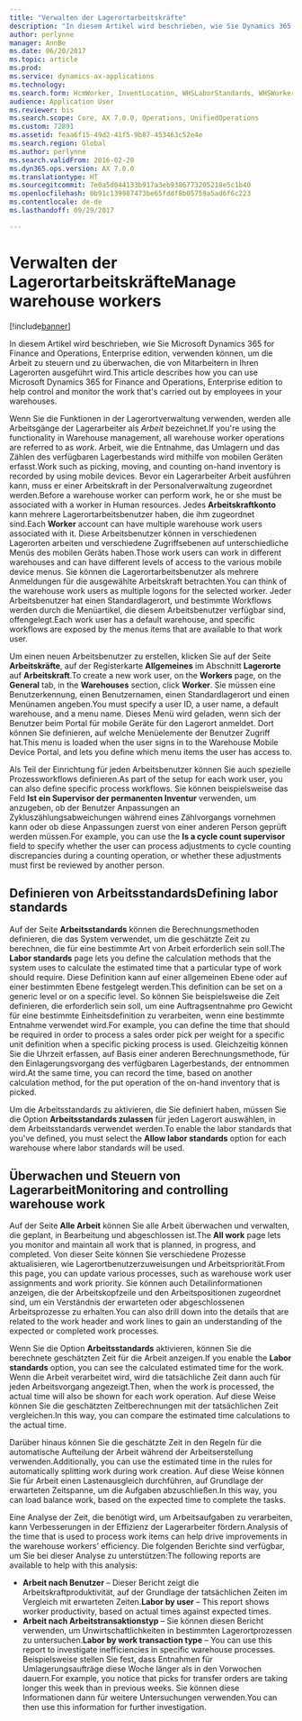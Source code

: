 ```yaml
---
title: "Verwalten der Lagerortarbeitskräfte"
description: "In diesem Artikel wird beschrieben, wie Sie Dynamics 365 for Finance and Operations verwenden können, um die Arbeit zu steuern und zu überwachen, die von Mitarbeitern in Ihren Lagerorten ausgeführt wird."
author: perlynne
manager: AnnBe
ms.date: 06/20/2017
ms.topic: article
ms.prod: 
ms.service: dynamics-ax-applications
ms.technology: 
ms.search.form: HcmWorker, InventLocation, WHSLaborStandards, WHSWorker, WHSWorkTable, WHSWorkTableListPage
audience: Application User
ms.reviewer: bis
ms.search.scope: Core, AX 7.0.0, Operations, UnifiedOperations
ms.custom: 72891
ms.assetid: feaa6f15-49d2-41f5-9b87-453463c52e4e
ms.search.region: Global
ms.author: perlynne
ms.search.validFrom: 2016-02-28
ms.dyn365.ops.version: AX 7.0.0
ms.translationtype: HT
ms.sourcegitcommit: 7e0a5d044133b917a3eb9386773205218e5c1b40
ms.openlocfilehash: 0b91c139987473be65fddf8b05759a5ad6f6c223
ms.contentlocale: de-de
ms.lasthandoff: 09/29/2017

---
```


# <a name="manage-warehouse-workers"></a><span data-ttu-id="05c2f-103">Verwalten der Lagerortarbeitskräfte</span><span class="sxs-lookup"><span data-stu-id="05c2f-103">Manage warehouse workers</span></span>

[!include[banner](../includes/banner.md)]


<span data-ttu-id="05c2f-104">In diesem Artikel wird beschrieben, wie Sie Microsoft Dynamics 365 for Finance and Operations, Enterprise edition, verwenden können, um die Arbeit zu steuern und zu überwachen, die von Mitarbeitern in Ihren Lagerorten ausgeführt wird.</span><span class="sxs-lookup"><span data-stu-id="05c2f-104">This article describes how you can use Microsoft Dynamics 365 for Finance and Operations, Enterprise edition to help control and monitor the work that's carried out by employees in your warehouses.</span></span>

<span data-ttu-id="05c2f-105">Wenn Sie die Funktionen in der Lagerortverwaltung verwenden, werden alle Arbeitsgänge der Lagerarbeiter als *Arbeit* bezeichnet.</span><span class="sxs-lookup"><span data-stu-id="05c2f-105">If you're using the functionality in Warehouse management, all warehouse worker operations are referred to as *work*.</span></span> <span data-ttu-id="05c2f-106">Arbeit, wie die Entnahme, das Umlagern und das Zählen des verfügbaren Lagerbestands wird mithilfe von mobilen Geräten erfasst.</span><span class="sxs-lookup"><span data-stu-id="05c2f-106">Work such as picking, moving, and counting on-hand inventory is recorded by using mobile devices.</span></span> <span data-ttu-id="05c2f-107">Bevor ein Lagerarbeiter Arbeit ausführen kann, muss er einer Arbeitskraft in der Personalverwaltung zugeordnet werden.</span><span class="sxs-lookup"><span data-stu-id="05c2f-107">Before a warehouse worker can perform work, he or she must be associated with a worker in Human resources.</span></span> <span data-ttu-id="05c2f-108">Jedes **Arbeitskraftkonto** kann mehrere Lagerortarbeitsbenutzer haben, die ihm zugeordnet sind.</span><span class="sxs-lookup"><span data-stu-id="05c2f-108">Each **Worker** account can have multiple warehouse work users associated with it.</span></span> <span data-ttu-id="05c2f-109">Diese Arbeitsbenutzer können in verschiedenen Lagerorten arbeiten und verschiedene Zugriffsebenen auf unterschiedliche Menüs des mobilen Geräts haben.</span><span class="sxs-lookup"><span data-stu-id="05c2f-109">Those work users can work in different warehouses and can have different levels of access to the various mobile device menus.</span></span> <span data-ttu-id="05c2f-110">Sie können die Lagerortarbeitsbenutzer als mehrere Anmeldungen für die ausgewählte Arbeitskraft betrachten.</span><span class="sxs-lookup"><span data-stu-id="05c2f-110">You can think of the warehouse work users as multiple logons for the selected worker.</span></span> <span data-ttu-id="05c2f-111">Jeder Arbeitsbenutzer hat einen Standardlagerort, und bestimmte Workflows werden durch die Menüartikel, die diesem Arbeitsbenutzer verfügbar sind, offengelegt.</span><span class="sxs-lookup"><span data-stu-id="05c2f-111">Each work user has a default warehouse, and specific workflows are exposed by the menus items that are available to that work user.</span></span> 

<span data-ttu-id="05c2f-112">Um einen neuen Arbeitsbenutzer zu erstellen, klicken Sie auf der Seite **Arbeitskräfte**, auf der Registerkarte **Allgemeines** im Abschnitt **Lagerorte** auf **Arbeitskraft**.</span><span class="sxs-lookup"><span data-stu-id="05c2f-112">To create a new work user, on the **Workers** page, on the **General** tab, in the **Warehouses** section, click **Worker**.</span></span> <span data-ttu-id="05c2f-113">Sie müssen eine Benutzerkennung, einen Benutzernamen, einen Standardlagerort und einen Menünamen angeben.</span><span class="sxs-lookup"><span data-stu-id="05c2f-113">You must specify a user ID, a user name, a default warehouse, and a menu name.</span></span> <span data-ttu-id="05c2f-114">Dieses Menü wird geladen, wenn sich der Benutzer beim Portal für mobile Geräte für den Lagerort anmeldet. Dort können Sie definieren, auf welche Menüelemente der Benutzer Zugriff hat.</span><span class="sxs-lookup"><span data-stu-id="05c2f-114">This menu is loaded when the user signs in to the Warehouse Mobile Device Portal, and lets you define which menu items the user has access to.</span></span> 

<span data-ttu-id="05c2f-115">Als Teil der Einrichtung für jeden Arbeitsbenutzer können Sie auch spezielle Prozessworkflows definieren.</span><span class="sxs-lookup"><span data-stu-id="05c2f-115">As part of the setup for each work user, you can also define specific process workflows.</span></span> <span data-ttu-id="05c2f-116">Sie können beispielsweise das Feld **Ist ein Supervisor der permanenten Inventur** verwenden, um anzugeben, ob der Benutzer Anpassungen an Zykluszählungsabweichungen während eines Zählvorgangs vornehmen kann oder ob diese Anpassungen zuerst von einer anderen Person geprüft werden müssen.</span><span class="sxs-lookup"><span data-stu-id="05c2f-116">For example, you can use the **Is a cycle count supervisor** field to specify whether the user can process adjustments to cycle counting discrepancies during a counting operation, or whether these adjustments must first be reviewed by another person.</span></span>

## <a name="defining-labor-standards"></a><span data-ttu-id="05c2f-117">Definieren von Arbeitsstandards</span><span class="sxs-lookup"><span data-stu-id="05c2f-117">Defining labor standards</span></span>
<span data-ttu-id="05c2f-118">Auf der Seite **Arbeitsstandards** können die Berechnungsmethoden definieren, die das System verwendet, um die geschätzte Zeit zu berechnen, die für eine bestimmte Art von Arbeit erforderlich sein soll.</span><span class="sxs-lookup"><span data-stu-id="05c2f-118">The **Labor standards** page lets you define the calculation methods that the system uses to calculate the estimated time that a particular type of work should require.</span></span> <span data-ttu-id="05c2f-119">Diese Definition kann auf einer allgemeinen Ebene oder auf einer bestimmten Ebene festgelegt werden.</span><span class="sxs-lookup"><span data-stu-id="05c2f-119">This definition can be set on a generic level or on a specific level.</span></span> <span data-ttu-id="05c2f-120">So können Sie beispielsweise die Zeit definieren, die erforderlich sein soll, um eine Auftragsentnahme pro Gewicht für eine bestimmte Einheitsdefinition zu verarbeiten, wenn eine bestimmte Entnahme verwendet wird.</span><span class="sxs-lookup"><span data-stu-id="05c2f-120">For example, you can define the time that should be required in order to process a sales order pick per weight for a specific unit definition when a specific picking process is used.</span></span> <span data-ttu-id="05c2f-121">Gleichzeitig können Sie die Uhrzeit erfassen, auf Basis einer anderen Berechnungsmethode, für den Einlagerungsvorgang des verfügbaren Lagerbestands, der entnommen wird.</span><span class="sxs-lookup"><span data-stu-id="05c2f-121">At the same time, you can record the time, based on another calculation method, for the put operation of the on-hand inventory that is picked.</span></span> 

<span data-ttu-id="05c2f-122">Um die Arbeitsstandards zu aktivieren, die Sie definiert haben, müssen Sie die Option **Arbeitsstandards zulassen** für jeden Lagerort auswählen, in dem Arbeitsstandards verwendet werden.</span><span class="sxs-lookup"><span data-stu-id="05c2f-122">To enable the labor standards that you've defined, you must select the **Allow labor standards** option for each warehouse where labor standards will be used.</span></span>

## <a name="monitoring-and-controlling-warehouse-work"></a><span data-ttu-id="05c2f-123">Überwachen und Steuern von Lagerarbeit</span><span class="sxs-lookup"><span data-stu-id="05c2f-123">Monitoring and controlling warehouse work</span></span>
<span data-ttu-id="05c2f-124">Auf der Seite **Alle Arbeit** können Sie alle Arbeit überwachen und verwalten, die geplant, in Bearbeitung und abgeschlossen ist.</span><span class="sxs-lookup"><span data-stu-id="05c2f-124">The **All work** page lets you monitor and maintain all work that is planned, in progress, and completed.</span></span> <span data-ttu-id="05c2f-125">Von dieser Seite können Sie verschiedene Prozesse aktualisieren, wie Lagerortbenutzerzuweisungen und Arbeitspriorität.</span><span class="sxs-lookup"><span data-stu-id="05c2f-125">From this page, you can update various processes, such as warehouse work user assignments and work priority.</span></span> <span data-ttu-id="05c2f-126">Sie können auch Detailinformationen anzeigen, die der Arbeitskopfzeile und den Arbeitspositionen zugeordnet sind, um ein Verständnis der erwarteten oder abgeschlossenen Arbeitsprozesse zu erhalten.</span><span class="sxs-lookup"><span data-stu-id="05c2f-126">You can also drill down into the details that are related to the work header and work lines to gain an understanding of the expected or completed work processes.</span></span> 

<span data-ttu-id="05c2f-127">Wenn Sie die Option **Arbeitsstandards** aktivieren, können Sie die berechnete geschätzten Zeit für die Arbeit anzeigen.</span><span class="sxs-lookup"><span data-stu-id="05c2f-127">If you enable the **Labor standards** option, you can see the calculated estimated time for the work.</span></span> <span data-ttu-id="05c2f-128">Wenn die Arbeit verarbeitet wird, wird die tatsächliche Zeit dann auch für jeden Arbeitsvorgang angezeigt.</span><span class="sxs-lookup"><span data-stu-id="05c2f-128">Then, when the work is processed, the actual time will also be shown for each work operation.</span></span> <span data-ttu-id="05c2f-129">Auf diese Weise können Sie die geschätzten Zeitberechnungen mit der tatsächlichen Zeit vergleichen.</span><span class="sxs-lookup"><span data-stu-id="05c2f-129">In this way, you can compare the estimated time calculations to the actual time.</span></span> 

<span data-ttu-id="05c2f-130">Darüber hinaus können Sie die geschätzte Zeit in den Regeln für die automatische Aufteilung der Arbeit während der Arbeitserstellung verwenden.</span><span class="sxs-lookup"><span data-stu-id="05c2f-130">Additionally, you can use the estimated time in the rules for automatically splitting work during work creation.</span></span> <span data-ttu-id="05c2f-131">Auf diese Weise können Sie für Arbeit einen Lastenausgleich durchführen, auf Grundlage der erwarteten Zeitspanne, um die Aufgaben abzuschließen.</span><span class="sxs-lookup"><span data-stu-id="05c2f-131">In this way, you can load balance work, based on the expected time to complete the tasks.</span></span> 

<span data-ttu-id="05c2f-132">Eine Analyse der Zeit, die benötigt wird, um Arbeitsaufgaben zu verarbeiten, kann Verbesserungen in der Effizienz der Lagerarbeiter fördern.</span><span class="sxs-lookup"><span data-stu-id="05c2f-132">Analysis of the time that is used to process work items can help drive improvements in the warehouse workers’ efficiency.</span></span> <span data-ttu-id="05c2f-133">Die folgenden Berichte sind verfügbar, um Sie bei dieser Analyse zu unterstützen:</span><span class="sxs-lookup"><span data-stu-id="05c2f-133">The following reports are available to help with this analysis:</span></span>

-   <span data-ttu-id="05c2f-134">**Arbeit nach Benutzer** – Dieser Bericht zeigt die Arbeitskraftproduktivität, auf der Grundlage der tatsächlichen Zeiten im Vergleich mit erwarteten Zeiten.</span><span class="sxs-lookup"><span data-stu-id="05c2f-134">**Labor by user** – This report shows worker productivity, based on actual times against expected times.</span></span>
-   <span data-ttu-id="05c2f-135">**Arbeit nach Arbeitstransaktionstyp** – Sie können diesen Bericht verwenden, um Unwirtschaftlichkeiten in bestimmten Lagerortprozessen zu untersuchen.</span><span class="sxs-lookup"><span data-stu-id="05c2f-135">**Labor by work transaction type** – You can use this report to investigate inefficiencies in specific warehouse processes.</span></span> <span data-ttu-id="05c2f-136">Beispielsweise stellen Sie fest, dass Entnahmen für Umlagerungsaufträge diese Woche länger als in den Vorwochen dauern.</span><span class="sxs-lookup"><span data-stu-id="05c2f-136">For example, you notice that picks for transfer orders are taking longer this week than in previous weeks.</span></span> <span data-ttu-id="05c2f-137">Sie können diese Informationen dann für weitere Untersuchungen verwenden.</span><span class="sxs-lookup"><span data-stu-id="05c2f-137">You can then use this information for further investigation.</span></span>





